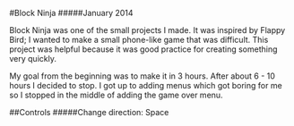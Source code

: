 #Block Ninja
#####January 2014

Block Ninja was one of the small projects I made. It was inspired by Flappy Bird; I wanted to make a small phone-like game that was difficult. This project was helpful because it was good practice for creating something very quickly.

My goal from the beginning was to make it in 3 hours. After about 6 - 10 hours I decided to stop. I got up to adding menus which got boring for me so I stopped in the middle of adding the game over menu.

##Controls
#####Change direction: Space
